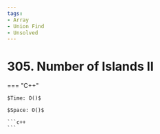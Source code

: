 ```yaml
---
tags:
- Array
- Union Find
- Unsolved
---
```



# 305. Number of Islands II

=== "C++"

    $Time: O()$

    $Space: O()$

    ```c++
    ```